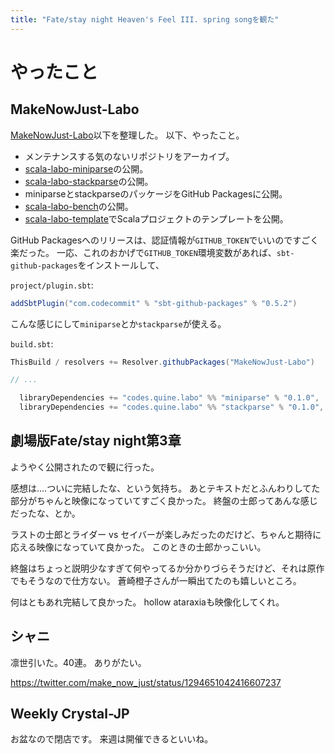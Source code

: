 ```yaml
---
title: "Fate/stay night Heaven's Feel III. spring songを観た"
---
```


# やったこと

## MakeNowJust-Labo

[MakeNowJust-Labo](https://github.com/MakeNowJust-Labo)以下を整理した。
以下、やったこと。

  - メンテナンスする気のないリポジトリをアーカイブ。
  - [scala-labo-miniparse](https://github.com/MakeNowJust-Labo/scala-labo-miniparse)の公開。
  - [scala-labo-stackparse](https://github.com/MakeNowJust-Labo/scala-labo-stackparse)の公開。
  - miniparseとstackparseのパッケージをGitHub Packagesに公開。
  - [scala-labo-bench](https://github.com/MakeNowJust/scala-labo-bench)の公開。
  - [scala-labo-template](https://github.com/MakeNowJust-Labo/scala-labo-template)でScalaプロジェクトのテンプレートを公開。

GitHub Packagesへのリリースは、認証情報が`GITHUB_TOKEN`でいいのですごく楽だった。
一応、これのおかげで`GITHUB_TOKEN`環境変数があれば、`sbt-github-packages`をインストールして、

`project/plugin.sbt`:

```scala
addSbtPlugin("com.codecommit" % "sbt-github-packages" % "0.5.2")
```

こんな感じにして`miniparse`とか`stackparse`が使える。

`build.sbt`:

```scala
ThisBuild / resolvers += Resolver.githubPackages("MakeNowJust-Labo")

// ...

  libraryDependencies += "codes.quine.labo" %% "miniparse" % "0.1.0",
  libraryDependencies += "codes.quine.labo" %% "stackparse" % "0.1.0",
```

## 劇場版Fate/stay night第3章

ようやく公開されたので観に行った。

感想は‥‥ついに完結したな、という気持ち。
あとテキストだとふんわりしてた部分がちゃんと映像になっていてすごく良かった。
終盤の士郎ってあんな感じだったな、とか。

ラストの士郎とライダー vs セイバーが楽しみだったのだけど、ちゃんと期待に応える映像になっていて良かった。
このときの士郎かっこいい。

終盤はちょっと説明少なすぎて何やってるか分かりづらそうだけど、それは原作でもそうなので仕方ない。
蒼崎橙子さんが一瞬出てたのも嬉しいところ。

何はともあれ完結して良かった。
hollow ataraxiaも映像化してくれ。

## シャニ

凛世引いた。40連。
ありがたい。

<https://twitter.com/make_now_just/status/1294651042416607237>

## Weekly Crystal-JP

お盆なので閉店です。
来週は開催できるといいね。
